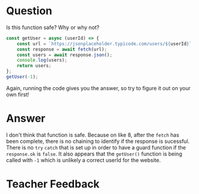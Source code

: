 # Question

Is this function safe? Why or why not?

```js
const getUser = async (userId) => {
	const url = `https://jsonplaceholder.typicode.com/users/${userId}`;
	const response = await fetch(url);
	const users = await response.json();
	console.log(users);
	return users;
};
getUser(-1);
```

Again, running the code gives you the answer, so try to figure it out on your own first!

# Answer

I don't think that function is safe. Because on like 8, after the `fetch` has been complete, there is no chaining to identify if the response is sucessful. There is no `try` `catch` that is set up in order to have a guard function if the `response.ok` is `false`. It also appears that the `getUser()` function is being called with `-1` which is unlikely a correct userId for the website.

# Teacher Feedback
